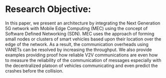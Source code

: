 # Research Objective:
In this paper, we present an architecture by integrating the Next Generation 5G network with Mobile Edge Computing (MEC) using the concept of Software Defined Networking (SDN). MEC uses the approach of forming small nodes or clusters of smart vehicles based upon their location over the edge of the network. As a result, the communication overheads using VANETs can be resolved by increasing the throughput. We also provide examples providing proof how reliable V2V communications are even how to measure the reliability of the communication of messages especially with the decentralized platoon of vehicles communicating and even predict the crashes before the collision.

